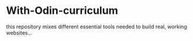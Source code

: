 # With-Odin-curriculum
this repository mixes different essential tools needed to build real, working websites...
